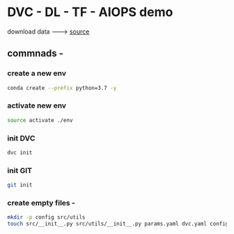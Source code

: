 # DVC - DL - TF - AIOPS demo

download data ---> [source](https://drive.google.com/drive/u/0/folders/1tz4IOoJKdi999IRdqJY04VOifyllRzj1)

## commnads - 

### create a new env
```bash
conda create --prefix python=3.7 -y
```

### activate new env
```bash
source activate ./env
```

### init DVC
```bash
dvc init
```

### init GIT
```bash
git init
```

### create empty files - 
```bash
mkdir -p config src/utils
touch src/__init__.py src/utils/__init__.py params.yaml dvc.yaml config/config.yaml src/stage_01_load_save.py src/utils/all_utils.py setup.py .gitignore
```
